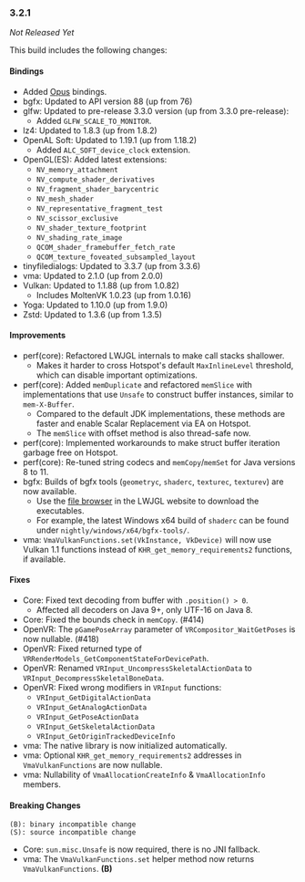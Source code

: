 ### 3.2.1

_Not Released Yet_

This build includes the following changes:

#### Bindings

- Added [Opus](http://opus-codec.org/) bindings.
- bgfx: Updated to API version 88 (up from 76)
- glfw: Updated to pre-release 3.3.0 version (up from 3.3.0 pre-release):
    * Added `GLFW_SCALE_TO_MONITOR`.
- lz4: Updated to 1.8.3 (up from 1.8.2)
- OpenAL Soft: Updated to 1.19.1 (up from 1.18.2)
    * Added `ALC_SOFT_device_clock` extension.
- OpenGL(ES): Added latest extensions:
    * `NV_memory_attachment`
    * `NV_compute_shader_derivatives`
    * `NV_fragment_shader_barycentric`
    * `NV_mesh_shader`
    * `NV_representative_fragment_test`
    * `NV_scissor_exclusive`
    * `NV_shader_texture_footprint`
    * `NV_shading_rate_image`
    * `QCOM_shader_framebuffer_fetch_rate`
    * `QCOM_texture_foveated_subsampled_layout`
- tinyfiledialogs: Updated to 3.3.7 (up from 3.3.6)
- vma: Updated to 2.1.0 (up from 2.0.0)
- Vulkan: Updated to 1.1.88 (up from 1.0.82)
    * Includes MoltenVK 1.0.23 (up from 1.0.16)
- Yoga: Updated to 1.10.0 (up from 1.9.0)
- Zstd: Updated to 1.3.6 (up from 1.3.5)

#### Improvements

- perf(core): Refactored LWJGL internals to make call stacks shallower.
    * Makes it harder to cross Hotspot's default `MaxInlineLevel` threshold, which can disable important optimizations.
- perf(core): Added `memDuplicate` and refactored `memSlice` with implementations that use `Unsafe` to construct buffer instances, similar to `mem-X-Buffer`.
    * Compared to the default JDK implementations, these methods are faster and enable Scalar Replacement via EA on Hotspot.
    * The `memSlice` with offset method is also thread-safe now.
- perf(core): Implemented workarounds to make struct buffer iteration garbage free on Hotspot.
- perf(core): Re-tuned string codecs and `memCopy`/`memSet` for Java versions 8 to 11.
- bgfx: Builds of bgfx tools (`geometryc`, `shaderc`, `texturec`, `texturev`) are now available.
    * Use the [file browser](https://www.lwjgl.org/browse) in the LWJGL website to download the executables.
    * For example, the latest Windows x64 build of `shaderc` can be found under `nightly/windows/x64/bgfx-tools/`.
- vma: `VmaVulkanFunctions.set(VkInstance, VkDevice)` will now use Vulkan 1.1 functions instead of `KHR_get_memory_requirements2` functions, if available.

#### Fixes

- Core: Fixed text decoding from buffer with `.position() > 0`.
    * Affected all decoders on Java 9+, only UTF-16 on Java 8.
- Core: Fixed the bounds check in `memCopy`. (#414)
- OpenVR: The `pGamePoseArray` parameter of `VRCompositor_WaitGetPoses` is now nullable. (#418)
- OpenVR: Fixed returned type of `VRRenderModels_GetComponentStateForDevicePath`.
- OpenVR: Renamed `VRInput_UncompressSkeletalActionData` to `VRInput_DecompressSkeletalBoneData`.
- OpenVR: Fixed wrong modifiers in `VRInput` functions:
    - `VRInput_GetDigitalActionData`
    - `VRInput_GetAnalogActionData`
    - `VRInput_GetPoseActionData`
    - `VRInput_GetSkeletalActionData`
    - `VRInput_GetOriginTrackedDeviceInfo`
- vma: The native library is now initialized automatically.
- vma: Optional `KHR_get_memory_requirements2` addresses in `VmaVulkanFunctions` are now nullable.
- vma: Nullability of `VmaAllocationCreateInfo` & `VmaAllocationInfo` members.

#### Breaking Changes

```
(B): binary incompatible change
(S): source incompatible change
```

- Core: `sun.misc.Unsafe` is now required, there is no JNI fallback.
- vma: The `VmaVulkanFunctions.set` helper method now returns `VmaVulkanFunctions`. **(B)**